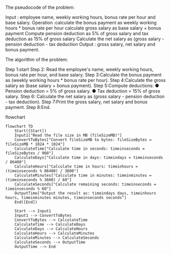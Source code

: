 The pseudocode of the problem:
 
Input : employee name, weekly working hours, bonus rate per hour and
base salary.
Operation :calculate the bonus payment as weekly working hours * bonus rate per hour
calculate gross salary as base salary + bonus payment
Compute pension deduction  as 5% of gross salary and tax deduction as 15% of gross salary
Calculate the net salary as (gross salary - pension deduction - tax deduction
Output : gross salary, net salary and bonus payment.
 
The algorithm of the problem:
 
Step 1:start
Step 2: Read the employee's name, weekly working hours, bonus rate per hour, and base salary.
Step 3:Calculate the bonus payment as (weekly working hours * bonus rate per hour).
Step 4:Calculate the gross salary as (base salary + bonus payment).
Step 5:Compute deductions:
● Pension deduction = 5% of gross salary.
● Tax deduction = 15% of gross salary.
Step 6: Calculate the net salary as (gross salary - pension deduction - tax deduction).
Step 7:Print the gross salary, net salary and bonus payment.
Step 8:End.

flowchart
```mermaid
flowchart TD
    Start([Start])
    Input1["Read the file size in MB (fileSizeMB)"]
    ConvertToBytes["Convert fileSizeMB to bytes: fileSizeBytes = fileSizeMB * 1024 * 1024"]
    CalculateTime["Calculate time in seconds: timeinseconds = fileSizeBytes / 960"]
    CalculateDays["Calculate time in days: timeindays = timeinseconds / 86400"]
    CalculateHours["Calculate time in hours: timeinhours = (timeinseconds % 86400) / 3600"]
    CalculateMinutes["Calculate time in minutes: timeinminutes = (timeinseconds % 3600) / 60"]
    CalculateSeconds["Calculate remaining seconds: timeinseconds = timeinseconds % 60"]
    OutputTime["Output the result as: timeindays days, timeinhours hours, timeinminutes minutes, timeinseconds seconds"]
    End([End])

    Start --> Input1
    Input1 --> ConvertToBytes
    ConvertToBytes --> CalculateTime
    CalculateTime --> CalculateDays
    CalculateDays --> CalculateHours
    CalculateHours --> CalculateMinutes
    CalculateMinutes --> CalculateSeconds
    CalculateSeconds --> OutputTime
    OutputTime --> End
